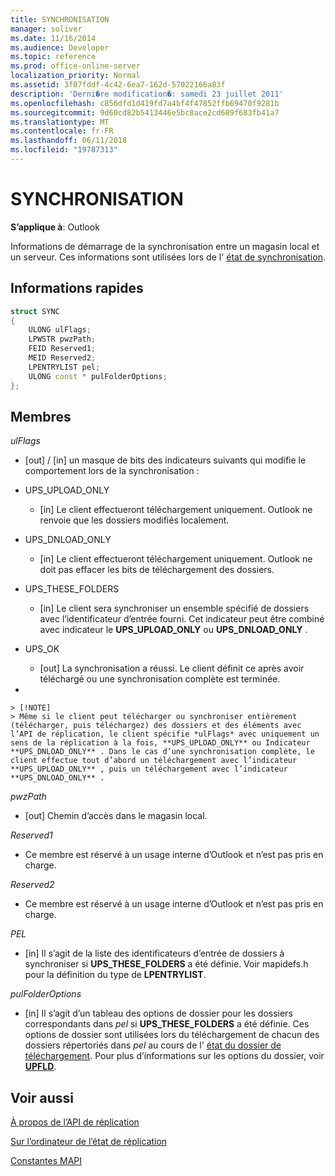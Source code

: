 ```yaml
---
title: SYNCHRONISATION
manager: soliver
ms.date: 11/16/2014
ms.audience: Developer
ms.topic: reference
ms.prod: office-online-server
localization_priority: Normal
ms.assetid: 3f07fddf-4c42-6ea7-162d-57022166a83f
description: 'Derni�re modification�: samedi 23 juillet 2011'
ms.openlocfilehash: c856dfd1d419fd7a4bf4f47852ffb69470f9281b
ms.sourcegitcommit: 9d60cd82b5413446e5bc8ace2cd689f683fb41a7
ms.translationtype: MT
ms.contentlocale: fr-FR
ms.lasthandoff: 06/11/2018
ms.locfileid: "19787313"
---
```

# <a name="sync"></a>SYNCHRONISATION

  
  
**S’applique à**: Outlook 
  
Informations de démarrage de la synchronisation entre un magasin local et un serveur. Ces informations sont utilisées lors de l' [état de synchronisation](synchronize-state.md).
  
## <a name="quick-info"></a>Informations rapides

```cpp
struct SYNC 
{ 
    ULONG ulFlags; 
    LPWSTR pwzPath; 
    FEID Reserved1; 
    MEID Reserved2; 
    LPENTRYLIST pel; 
    ULONG const * pulFolderOptions; 
};
```

## <a name="members"></a>Membres

 _ulFlags_
  
- [out] / [in] un masque de bits des indicateurs suivants qui modifie le comportement lors de la synchronisation :
    
- UPS_UPLOAD_ONLY
    
  - [in] Le client effectueront téléchargement uniquement. Outlook ne renvoie que les dossiers modifiés localement.
    
- UPS_DNLOAD_ONLY
    
  - [in] Le client effectueront téléchargement uniquement. Outlook ne doit pas effacer les bits de téléchargement des dossiers.
    
- UPS_THESE_FOLDERS
    
  - [in] Le client sera synchroniser un ensemble spécifié de dossiers avec l’identificateur d’entrée fourni. Cet indicateur peut être combiné avec indicateur le **UPS_UPLOAD_ONLY** ou **UPS_DNLOAD_ONLY** . 
    
- UPS_OK
    
  - [out] La synchronisation a réussi. Le client définit ce après avoir téléchargé ou une synchronisation complète est terminée.
    
- 
    
    > [!NOTE]
    > Même si le client peut télécharger ou synchroniser entièrement (télécharger, puis téléchargez) des dossiers et des éléments avec l’API de réplication, le client spécifie *ulFlags* avec uniquement un sens de la réplication à la fois, **UPS_UPLOAD_ONLY** ou Indicateur **UPS_DNLOAD_ONLY** . Dans le cas d’une synchronisation complète, le client effectue tout d’abord un téléchargement avec l’indicateur **UPS_UPLOAD_ONLY** , puis un téléchargement avec l’indicateur **UPS_DNLOAD_ONLY** . 
  
 _pwzPath_
  
- [out] Chemin d’accès dans le magasin local.
    
 _Reserved1_
  
- Ce membre est réservé à un usage interne d’Outlook et n’est pas pris en charge.
    
 _Reserved2_
  
- Ce membre est réservé à un usage interne d’Outlook et n’est pas pris en charge.
    
 *PEL* 
  
- [in] Il s’agit de la liste des identificateurs d’entrée de dossiers à synchroniser si **UPS_THESE_FOLDERS** a été définie. Voir mapidefs.h pour la définition du type de **LPENTRYLIST**. 
    
 _pulFolderOptions_
  
- [in] Il s’agit d’un tableau des options de dossier pour les dossiers correspondants dans *pel* si **UPS_THESE_FOLDERS** a été définie. Ces options de dossier sont utilisées lors du téléchargement de chacun des dossiers répertoriés dans *pel* au cours de l' [état du dossier de téléchargement](upload-folder-state.md). Pour plus d’informations sur les options du dossier, voir **[UPFLD](upfld.md)**. 
    
## <a name="see-also"></a>Voir aussi



[À propos de l’API de réplication](about-the-replication-api.md)
  
[Sur l’ordinateur de l’état de réplication](about-the-replication-state-machine.md)
  
[Constantes MAPI](mapi-constants.md)

